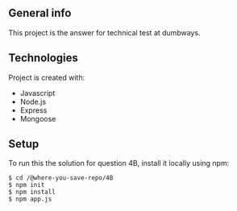 ## General info
This project is the answer for technical test at dumbways.
	
## Technologies
Project is created with:
* Javascript
* Node.js
* Express
* Mongoose
	
## Setup
To run this the solution for question 4B, install it locally using npm:
```
$ cd /@where-you-save-repo/4B
$ npm init
$ npm install
$ npm app.js
```

